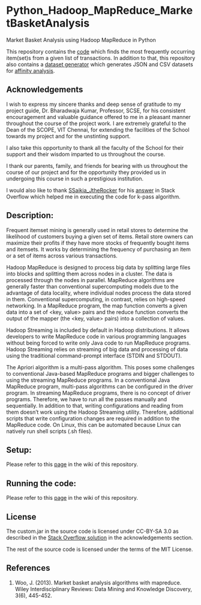 # Python_Hadoop_MapReduce_MarketBasketAnalysis
Market Basket Analysis using Hadoop MapReduce in Python

This repository contains the [code](https://github.com/BurraAbhishek/Python_Hadoop_MapReduce_MarketBasketAnalysis/tree/main/src) which finds the most frequently occurring item(set)s from a given list of transactions. In addition to that, this repository also contains a [dataset generator](https://github.com/BurraAbhishek/Python_Hadoop_MapReduce_MarketBasketAnalysis/tree/main/dataset_generator) which generates JSON and CSV datasets for [affinity analysis](https://en.wikipedia.org/wiki/Affinity_analysis).

## Acknowledgements
I wish to express my sincere thanks and deep sense of gratitude to my project guide, Dr. Bharadwaja Kumar, Professor, SCSE, for his consistent encouragement and valuable guidance offered to me in a pleasant manner throughout the course of the project work. I are extremely grateful to the Dean of the SCOPE, VIT Chennai, for extending the facilities of the School towards my project and for the unstinting support. 

I also take this opportunity to thank all the faculty of the School for their support and their wisdom imparted to us throughout the course. 

I thank our parents, family, and friends for bearing with us throughout the course of our project and for the opportunity they provided us in undergoing this course in such a prestigious institution. 

I would also like to thank [SSaikia_JtheRocker](https://stackoverflow.com/users/633970/ssaikia_jtherocker) for his [answer](https://stackoverflow.com/a/18562328)
 in Stack Overflow which helped me in executing the code for k-pass algorithm.

## Description:
Frequent itemset mining is generally used in retail stores to determine the likelihood of customers buying a given set of items. Retail store owners can maximize their profits if they have more stocks of frequently bought items and itemsets. It works by determining the frequency of purchasing an item or a set of items across various transactions.

Hadoop MapReduce is designed to process big data by splitting large files into blocks and splitting them across nodes in a cluster. The data is processed through the nodes in parallel. MapReduce algorithms are generally faster than conventional supercomputing models due to the advantage of data locality, where individual nodes process the data stored in them. Conventional supercomputing, in contrast, relies on high-speed networking. In a MapReduce program, the map function converts a given data into a set of <key, value> pairs and the reduce function converts the output of the mapper (the <key, value> pairs) into a collection of values.

Hadoop Streaming is included by default in Hadoop distributions. It allows developers to write MapReduce code in various programming languages without being forced to write only Java code to run MapReduce programs. Hadoop Streaming relies on streaming of big data and processing of data using the traditional command-prompt interface (STDIN and STDOUT).

The Apriori algorithm is a multi-pass algorithm. This poses some challenges to conventional Java-based MapReduce programs and bigger challenges to using the streaming MapReduce programs. In a conventional Java MapReduce program, multi-pass algorithms can be configured in the driver program. In streaming MapReduce programs, there is no concept of driver programs. Therefore, we have to run all the passes manually and sequentially. In addition to that, writing configurations and reading from them doesn’t work using the Hadoop Streaming utility. Therefore, additional scripts that write configuration changes are required in addition to the MapReduce code. On Linux, this can be automated because Linux can natively run shell scripts (.sh files). 


## Setup:
Please refer to this [page](https://github.com/BurraAbhishek/Python_Hadoop_MapReduce_MarketBasketAnalysis/wiki/Hadoop-Development-Onboarding-(Linux,-Single-Cluster)) in the wiki of this repository.

## Running the code:
Please refer to this [page](https://github.com/BurraAbhishek/Python_Hadoop_MapReduce_MarketBasketAnalysis/wiki/Experiments:-Running-the-MapReduce-code-(Linux)) in the wiki of this repository.

## License
The custom.jar in the source code is licensed under CC-BY-SA 3.0 as described in the [Stack Overflow solution](https://stackoverflow.com/a/18562328) in the acknowledgements section.

The rest of the source code is licensed under the terms of the MIT License.

## References
1. Woo, J. (2013). Market basket analysis algorithms with mapreduce. Wiley Interdisciplinary Reviews: Data Mining and Knowledge Discovery, 3(6), 445-452.
